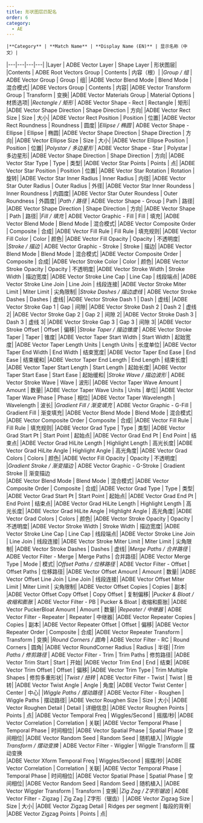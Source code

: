 ```yaml
---
title: 形状图层匹配名
order: 6
category:
  - AE
---
```

    |**Category** | **Match Name** | **Display Name (EN)** | 显示名称（中文）|
|---|---|---|---|
|Layer | ADBE Vector Layer | Shape Layer | 形状图层|
|Contents | ADBE Root Vectors Group | Contents | 内容（根）|
|_Group / 组_ | ADBE Vector Group | Group | 组|
|ADBE Vector Blend Mode | Blend Mode | 混合模式|
|ADBE Vectors Group | Contents | 内容|
|ADBE Vector Transform Group | Transform | 变换|
|ADBE Vector Materials Group | Material Options | 材质选项|
|_Rectangle / 矩形_ | ADBE Vector Shape - Rect | Rectangle | 矩形|
|ADBE Vector Shape Direction | Shape Direction | 方向|
|ADBE Vector Rect Size | Size | 大小|
|ADBE Vector Rect Position | Position | 位置|
|ADBE Vector Rect Roundness | Roundness | 圆度|
|_Ellipse / 椭圆_ | ADBE Vector Shape - Ellipse | Ellipse | 椭圆|
|ADBE Vector Shape Direction | Shape Direction | 方向|
|ADBE Vector Ellipse Size | Size | 大小|
|ADBE Vector Ellipse Position | Position | 位置|
|_Polystar / 多边星形_ | ADBE Vector Shape - Star | Polystar | 多边星形|
|ADBE Vector Shape Direction | Shape Direction | 方向|
|ADBE Vector Star Type | Type | 类型|
|ADBE Vector Star Points | Points | 点|
|ADBE Vector Star Position | Position | 位置|
|ADBE Vector Star Rotation | Rotation | 旋转|
|ADBE Vector Star Inner Radius | Inner Radius | 内径|
|ADBE Vector Star Outer Radius | Outer Radius | 外径|
|ADBE Vector Star Inner Roundess | Inner Roundness | 内圆度|
|ADBE Vector Star Outer Roundess | Outer Roundness | 外圆度|
|_Path / 路径_ | ADBE Vector Shape - Group | Path | 路径|
|ADBE Vector Shape Direction | Shape Direction | 方向|
|ADBE Vector Shape | Path | 路径|
|_Fill / 填充_ | ADBE Vector Graphic - Fill | Fill | 填充|
|ADBE Vector Blend Mode | Blend Mode | 混合模式|
|ADBE Vector Composite Order | Composite | 合成|
|ADBE Vector Fill Rule | Fill Rule | 填充规则|
|ADBE Vector Fill Color | Color | 颜色|
|ADBE Vector Fill Opacity | Opacity | 不透明度|
|_Stroke / 描边_ | ADBE Vector Graphic - Stroke | Stroke | 描边|
|ADBE Vector Blend Mode | Blend Mode | 混合模式|
|ADBE Vector Composite Order | Composite | 合成|
|ADBE Vector Stroke Color | Color | 颜色|
|ADBE Vector Stroke Opacity | Opacity | 不透明度|
|ADBE Vector Stroke Width | Stroke Width | 描边宽度|
|ADBE Vector Stroke Line Cap | Line Cap | 线段端点|
|ADBE Vector Stroke Line Join | Line Join | 线段连接|
|ADBE Vector Stroke Miter Limit | Miter Limit | 尖角限制|
|_Stroke Dashes / 描边虚线_ | ADBE Vector Stroke Dashes | Dashes | 虚线|
|ADBE Vector Stroke Dash 1 | Dash | 虚线|
|ADBE Vector Stroke Gap 1 | Gap | 间隙|
|ADBE Vector Stroke Dash 2 | Dash 2 | 虚线 2|
|ADBE Vector Stroke Gap 2 | Gap 2 | 间隙 2|
|ADBE Vector Stroke Dash 3 | Dash 3 | 虚线 3|
|ADBE Vector Stroke Gap 3 | Gap 3 | 间隙 3|
|ADBE Vector Stroke Offset | Offset | 偏移|
|_Stroke Taper / 描边锥度_ | ADBE Vector Stroke Taper | Taper | 锥度|
|ADBE Vector Taper Start Width | Start Width | 起始宽度|
|ADBE Vector Taper Length Units | Length Units | 长度单位|
|ADBE Vector Taper End Width | End Width | 结束宽度|
|ADBE Vector Taper End Ease | End Ease | 结束缓和|
|ADBE Vector Taper End Length | End Length | 结束长度|
|ADBE Vector Taper Start Length | Start Length | 起始长度|
|ADBE Vector Taper Start Ease | Start Ease | 起始缓和|
|_Stroke Wave / 描边波形_ | ADBE Vector Stroke Wave | Wave | 波形|
|ADBE Vector Taper Wave Amount | Amount | 数量|
|ADBE Vector Taper Wave Units | Units | 单位|
|ADBE Vector Taper Wave Phase | Phase | 相位|
|ADBE Vector Taper Wavelength | Wavelength | 波长|
|_Gradient Fill / 渐变填充_ | ADBE Vector Graphic - G-Fill | Gradient Fill | 渐变填充|
|ADBE Vector Blend Mode | Blend Mode | 混合模式|
|ADBE Vector Composite Order | Composite | 合成|
|ADBE Vector Fill Rule | Fill Rule | 填充规则|
|ADBE Vector Grad Type | Type | 类型|
|ADBE Vector Grad Start Pt | Start Point | 起始点|
|ADBE Vector Grad End Pt | End Point | 结束点|
|ADBE Vector Grad HiLite Length | Highlight Length | 高光长度|
|ADBE Vector Grad HiLite Angle | Highlight Angle | 高光角度|
|ADBE Vector Grad Colors | Colors | 颜色|
|ADBE Vector Fill Opacity | Opacity | 不透明度|
|_Gradient Stroke / 渐变描边_ | ADBE Vector Graphic - G-Stroke | Gradient Stroke ||
渐变描边  
|ADBE Vector Blend Mode | Blend Mode | 混合模式|
|ADBE Vector Composite Order | Composite | 合成|
|ADBE Vector Grad Type | Type | 类型|
|ADBE Vector Grad Start Pt | Start Point | 起始点|
|ADBE Vector Grad End Pt | End Point | 结束点|
|ADBE Vector Grad HiLite Length | Highlight Length | 高光长度|
|ADBE Vector Grad HiLite Angle | Highlight Angle | 高光角度|
|ADBE Vector Grad Colors | Colors | 颜色|
|ADBE Vector Stroke Opacity | Opacity | 不透明度|
|ADBE Vector Stroke Width | Stroke Width | 描边宽度|
|ADBE Vector Stroke Line Cap | Line Cap | 线段端点|
|ADBE Vector Stroke Line Join | Line Join | 线段连接|
|ADBE Vector Stroke Miter Limit | Miter Limit | 尖角限制|
|ADBE Vector Stroke Dashes | Dashes | 虚线|
|_Merge Paths / 合并路径_ | ADBE Vector Filter - Merge | Merge Paths | 合并路径|
|ADBE Vector Merge Type | Mode | 模式|
|_Offset Paths / 位移路径_ | ADBE Vector Filter - Offset | Offset Paths | 位移路径|
|ADBE Vector Offset Amount | Amount | 数量|
|ADBE Vector Offset Line Join | Line Join | 线段连接|
|ADBE Vector Offset Miter Limit | Miter Limit | 尖角限制|
|ADBE Vector Offset Copies | Copies | 副本|
|ADBE Vector Offset Copy Offset | Copy Offset | 复制偏移|
|_Pucker & Bloat / 收缩和膨胀_ | ADBE Vector Filter - PB | Pucker & Bloat | 收缩和膨胀|
|ADBE Vector PuckerBloat Amount | Amount | 数量|
|_Repeater / 中继器_ | ADBE Vector Filter - Repeater | Repeater | 中继器|
|ADBE Vector Repeater Copies | Copies | 副本|
|ADBE Vector Repeater Offset | Offset | 偏移|
|ADBE Vector Repeater Order | Composite | 合成|
|ADBE Vector Repeater Transform | Transform | 变换|
|_Round Corners / 圆角_ | ADBE Vector Filter - RC | Round Corners | 圆角|
|ADBE Vector RoundCorner Radius | Radius | 半径|
|_Trim Paths / 修剪路径_ | ADBE Vector Filter - Trim | Trim Paths | 修剪路径|
|ADBE Vector Trim Start | Start | 开始|
|ADBE Vector Trim End | End | 结束|
|ADBE Vector Trim Offset | Offset | 偏移|
|ADBE Vector Trim Type | Trim Multiple Shapes | 修剪多重形状|
|_Twist / 扭转_ | ADBE Vector Filter - Twist | Twist | 扭转|
|ADBE Vector Twist Angle | Angle | 角度|
|ADBE Vector Twist Center | Center | 中心|
|_Wiggle Paths / 摆动路径_ | ADBE Vector Filter - Roughen | Wiggle Paths | 摆动路径|
|ADBE Vector Roughen Size | Size | 大小|
|ADBE Vector Roughen Detail | Detail | 详细信息|
|ADBE Vector Roughen Points | Points | 点|
|ADBE Vector Temporal Freq | Wiggles/Second | 摇摆/秒|
|ADBE Vector Correlation | Correlation | 关联|
|ADBE Vector Temporal Phase | Temporal Phase | 时间相位|
|ADBE Vector Spatial Phase | Spatial Phase | 空间相位|
|ADBE Vector Random Seed | Random Seed | 随机植入|
|_Wiggle Transform / 摆动变换_ | ADBE Vector Filter - Wiggler | Wiggle Transform ||
摆动变换  
|ADBE Vector Xform Temporal Freq | Wiggles/Second | 摇摆/秒|
|ADBE Vector Correlation | Correlation | 关联|
|ADBE Vector Temporal Phase | Temporal Phase | 时间相位|
|ADBE Vector Spatial Phase | Spatial Phase | 空间相位|
|ADBE Vector Random Seed | Random Seed | 随机植入|
|ADBE Vector Wiggler Transform | Transform | 变换|
|_Zig Zag / Z字形锯齿_ | ADBE Vector Filter - Zigzag | Zig Zag | Z字形（锯齿）|
|ADBE Vector Zigzag Size | Size | 大小|
|ADBE Vector Zigzag Detail | Ridges per segment | 每段的背脊|
|ADBE Vector Zigzag Points | Points | 点|

